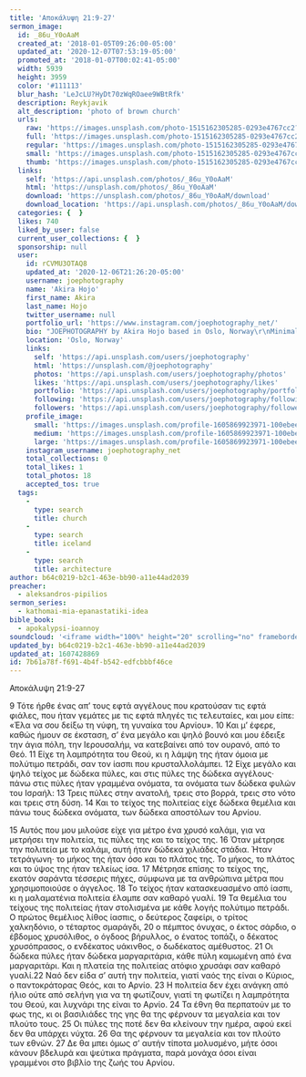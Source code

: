 ```yaml
---
title: 'Αποκάλυψη 21:9-27'
sermon_image:
  id: _86u_Y0oAaM
  created_at: '2018-01-05T09:26:00-05:00'
  updated_at: '2020-12-07T07:53:19-05:00'
  promoted_at: '2018-01-07T00:02:41-05:00'
  width: 5939
  height: 3959
  color: '#111113'
  blur_hash: 'LeJcLU?HyDt70zWqROaee9WBtRfk'
  description: Reykjavik
  alt_description: 'photo of brown church'
  urls:
    raw: 'https://images.unsplash.com/photo-1515162305285-0293e4767cc2?ixid=MXwxNjM3NDl8MHwxfHNlYXJjaHwxfHx8ZW58MHx8fA&ixlib=rb-1.2.1'
    full: 'https://images.unsplash.com/photo-1515162305285-0293e4767cc2?crop=entropy&cs=srgb&fm=jpg&ixid=MXwxNjM3NDl8MHwxfHNlYXJjaHwxfHx8ZW58MHx8fA&ixlib=rb-1.2.1&q=85'
    regular: 'https://images.unsplash.com/photo-1515162305285-0293e4767cc2?crop=entropy&cs=tinysrgb&fit=max&fm=jpg&ixid=MXwxNjM3NDl8MHwxfHNlYXJjaHwxfHx8ZW58MHx8fA&ixlib=rb-1.2.1&q=80&w=1080'
    small: 'https://images.unsplash.com/photo-1515162305285-0293e4767cc2?crop=entropy&cs=tinysrgb&fit=max&fm=jpg&ixid=MXwxNjM3NDl8MHwxfHNlYXJjaHwxfHx8ZW58MHx8fA&ixlib=rb-1.2.1&q=80&w=400'
    thumb: 'https://images.unsplash.com/photo-1515162305285-0293e4767cc2?crop=entropy&cs=tinysrgb&fit=max&fm=jpg&ixid=MXwxNjM3NDl8MHwxfHNlYXJjaHwxfHx8ZW58MHx8fA&ixlib=rb-1.2.1&q=80&w=200'
  links:
    self: 'https://api.unsplash.com/photos/_86u_Y0oAaM'
    html: 'https://unsplash.com/photos/_86u_Y0oAaM'
    download: 'https://unsplash.com/photos/_86u_Y0oAaM/download'
    download_location: 'https://api.unsplash.com/photos/_86u_Y0oAaM/download'
  categories: {  }
  likes: 740
  liked_by_user: false
  current_user_collections: {  }
  sponsorship: null
  user:
    id: rCVMU3OTAQ8
    updated_at: '2020-12-06T21:26:20-05:00'
    username: joephotography
    name: 'Akira Hojo'
    first_name: Akira
    last_name: Hojo
    twitter_username: null
    portfolio_url: 'https://www.instagram.com/joephotography_net/'
    bio: "JOEPHOTOGRAPHY by Akira Hojo based in Oslo, Norway\r\nMinimalist"
    location: 'Oslo, Norway'
    links:
      self: 'https://api.unsplash.com/users/joephotography'
      html: 'https://unsplash.com/@joephotography'
      photos: 'https://api.unsplash.com/users/joephotography/photos'
      likes: 'https://api.unsplash.com/users/joephotography/likes'
      portfolio: 'https://api.unsplash.com/users/joephotography/portfolio'
      following: 'https://api.unsplash.com/users/joephotography/following'
      followers: 'https://api.unsplash.com/users/joephotography/followers'
    profile_image:
      small: 'https://images.unsplash.com/profile-1605869923971-100ebee1a22dimage?ixlib=rb-1.2.1&q=80&fm=jpg&crop=faces&cs=tinysrgb&fit=crop&h=32&w=32'
      medium: 'https://images.unsplash.com/profile-1605869923971-100ebee1a22dimage?ixlib=rb-1.2.1&q=80&fm=jpg&crop=faces&cs=tinysrgb&fit=crop&h=64&w=64'
      large: 'https://images.unsplash.com/profile-1605869923971-100ebee1a22dimage?ixlib=rb-1.2.1&q=80&fm=jpg&crop=faces&cs=tinysrgb&fit=crop&h=128&w=128'
    instagram_username: joephotography_net
    total_collections: 0
    total_likes: 1
    total_photos: 18
    accepted_tos: true
  tags:
    -
      type: search
      title: church
    -
      type: search
      title: iceland
    -
      type: search
      title: architecture
author: b64c0219-b2c1-463e-bb90-a11e44ad2039
preacher:
  - aleksandros-pipilios
sermon_series:
  - kathomai-mia-epanastatiki-idea
bible_book:
  - apokalypsi-ioannoy
soundcloud: '<iframe width="100%" height="20" scrolling="no" frameborder="no" allow="autoplay" src="https://w.soundcloud.com/player/?url=https%3A//api.soundcloud.com/tracks/704508568%3Fsecret_token%3Ds-8wjmb&color=%23ff5500&inverse=false&auto_play=false&show_user=true"></iframe>'
updated_by: b64c0219-b2c1-463e-bb90-a11e44ad2039
updated_at: 1607428869
id: 7b61a78f-f691-4b4f-b542-edfcbbbf46ce
---
```

Αποκάλυψη 21:9-27

9 Τότε ήρθε ένας απ’ τους εφτά αγγέλους που κρατούσαν τις εφτά φιάλες, που ήταν γεμάτες με τις εφτά πληγές τις τελευταίες, και μου είπε: «Έλα να σου δείξω τη νύφη, τη γυναίκα του Αρνίου». 10 Και μ’ έφερε, καθώς ήμουν σε έκσταση, σ’ ένα μεγάλο και ψηλό βουνό και μου έδειξε την άγια πόλη, την Ιερουσαλήμ, να κατεβαίνει από τον ουρανό, από το Θεό. 11 Είχε τη λαμπρότητα του Θεού, κι η λάμψη της ήταν όμοια με πολύτιμο πετράδι, σαν τον ίασπι που κρυσταλλολάμπει. 12 Είχε μεγάλο και ψηλό τείχος με δώδεκα πύλες, και στις πύλες της δώδεκα αγγέλους· πάνω στις πύλες ήταν γραμμένα ονόματα, τα ονόματα των δώδεκα φυλών του Ισραήλ: 13 Τρεις πύλες στην ανατολή, τρεις στο βορρά, τρεις στο νότο και τρεις στη δύση. 14 Και το τείχος της πολιτείας είχε δώδεκα θεμέλια και πάνω τους δώδεκα ονόματα, των δώδεκα αποστόλων του Αρνίου.

15 Αυτός που μου μιλούσε είχε για μέτρο ένα χρυσό καλάμι, για να μετρήσει την πολιτεία, τις πύλες της και το τείχος της. 16 Όταν μέτρησε την πολιτεία με το καλάμι, αυτή ήταν δώδεκα χιλιάδες στάδια. Ήταν τετράγωνη· το μήκος της ήταν όσο και το πλάτος της. Το μήκος, το πλάτος και το ύψος της ήταν τελείως ίσα. 17 Μέτρησε επίσης το τείχος της, εκατόν σαράντα τέσσερις πήχες, σύμφωνα με τα ανθρώπινα μέτρα που χρησιμοποιούσε ο άγγελος. 18 Το τείχος ήταν κατασκευασμένο από ίασπι, κι η μαλαματένια πολιτεία έλαμπε σαν καθαρό γυαλί. 19 Τα θεμέλια του τείχους της πολιτείας ήταν στολισμένα με κάθε λογής πολύτιμο πετράδι. Ο πρώτος θεμέλιος λίθος ίασπις, ο δεύτερος ζαφείρι, ο τρίτος χαλκηδόνιο, ο τέταρτος σμαράγδι, 20 ο πέμπτος όνυχας, ο έκτος σάρδιο, ο έβδομος χρυσόλιθος, ο όγδοος βήρυλλος, ο ένατος τοπάζι, ο δέκατος χρυσόπρασος, ο ενδέκατος υάκινθος, ο δωδέκατος αμέθυστος. 21 Οι δώδεκα πύλες ήταν δώδεκα μαργαριτάρια, κάθε πύλη καμωμένη από ένα μαργαριτάρι. Και η πλατεία της πολιτείας ατόφιο χρυσάφι σαν καθαρό γυαλί.22 Ναό δεν είδα σ’ αυτή την πολιτεία, γιατί ναός της είναι ο Κύριος, ο παντοκράτορας Θεός, και το Αρνίο. 23 Η πολιτεία δεν έχει ανάγκη από ήλιο ούτε από σελήνη για να τη φωτίζουν, γιατί τη φωτίζει η λαμπρότητα του Θεού, και λυχνάρι της είναι το Αρνίο. 24 Τα έθνη θα περπατούν με το φως της, κι οι βασιλιάδες της γης θα της φέρνουν τα μεγαλεία και τον πλούτο τους. 25 Οι πύλες της ποτέ δεν θα κλείνουν την ημέρα, αφού εκεί δεν θα υπάρχει νύχτα. 26 Θα της φέρνουν τα μεγαλεία και τον πλούτο των εθνών. 27 Δε θα μπει όμως σ’ αυτήν τίποτα μολυσμένο, μήτε όσοι κάνουν βδελυρά και ψεύτικα πράγματα, παρά μονάχα όσοι είναι γραμμένοι στο βιβλίο της ζωής του Αρνίου.